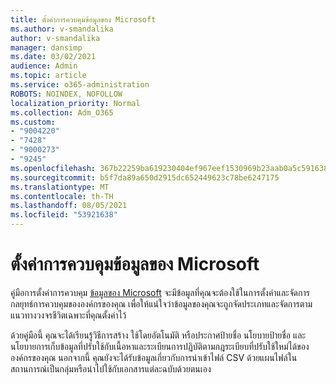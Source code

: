 ```yaml
---
title: ตั้งค่าการควบคุมข้อมูลของ Microsoft
ms.author: v-smandalika
author: v-smandalika
manager: dansimp
ms.date: 03/02/2021
audience: Admin
ms.topic: article
ms.service: o365-administration
ROBOTS: NOINDEX, NOFOLLOW
localization_priority: Normal
ms.collection: Adm_O365
ms.custom:
- "9004220"
- "7428"
- "9000273"
- "9245"
ms.openlocfilehash: 367b22259ba619230404ef967eef1530969b23aab0a5c5916382fd19cdb5986d
ms.sourcegitcommit: b5f7da89a650d2915dc652449623c78be6247175
ms.translationtype: MT
ms.contentlocale: th-TH
ms.lasthandoff: 08/05/2021
ms.locfileid: "53921638"
---
```

# <a name="set-up-microsoft-information-governance"></a>ตั้งค่าการควบคุมข้อมูลของ Microsoft

คู่มือการตั้งค่าการควบคุม [ข้อมูลของ Microsoft](https://go.microsoft.com/fwlink/?linkid=2146529) จะมีข้อมูลที่คุณจะต้องใช้ในการตั้งค่าและจัดการกลยุทธ์การควบคุมขององค์กรของคุณ เพื่อให้แน่ใจว่าข้อมูลของคุณจะถูกจัดประเภทและจัดการตามแนวทางวงจรชีวิตเฉพาะที่คุณตั้งค่าไว้

ด้วยคู่มือนี้ คุณจะได้เรียนรู้วิธีการสร้าง ใช้โดยอัตโนมัติ หรือประกาศป้ายชื่อ นโยบายป้ายชื่อ และนโยบายการเก็บข้อมูลที่ปรับใช้กับเนื้อหาและระเบียนการปฏิบัติตามกฎระเบียบที่ปรับใช้ใหม่ได้ขององค์กรของคุณ นอกจากนี้ คุณยังจะได้รับข้อมูลเกี่ยวกับการนําเข้าไฟล์ CSV ด้วยแผนไฟล์ในสถานการณ์เป็นกลุ่มหรือนําไปใช้กับเอกสารแต่ละฉบับด้วยตนเอง
